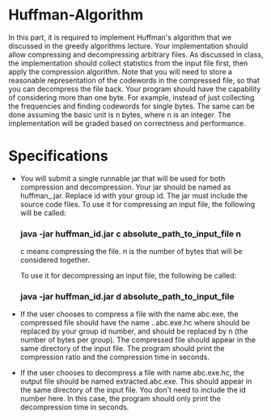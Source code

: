 # Huffman-Algorithm
In this part, it is required to implement Huffman's algorithm that we discussed in the greedy algorithms lecture. Your implementation should allow compressing and decompressing arbitrary files. As discussed in class, the implementation should collect statistics from the input file first, then apply the compression algorithm. Note that you will need to store a reasonable representation of the codewords in the compressed file, so that you can decompress the file back. 
Your program should have the capability of considering more than one byte. For example, instead of just collecting the frequencies and finding codewords for single bytes. The same can be done assuming the basic unit is n bytes, where n is an integer.
The implementation will be graded based on correctness and performance.

# Specifications

- You will submit a single runnable jar that will be used for both compression and decompression. Your jar should be named as huffman_<id>.jar. Replace id with your group id. The jar must include the source code files.
To use it for compressing an input file, the following will be called: <h3>java -jar huffman_id.jar c absolute_path_to_input_file n</h3> 
    c means compressing the file. n is the number of bytes that will be considered together.
  
  To use it for decompressing an input file, the following be called: <h3>java -jar huffman_id.jar d absolute_path_to_input_file</h3>

- If the user chooses to compress a file with the name abc.exe, the compressed file should have the name <id>.<n>.abc.exe.hc where <id> should be replaced by your group id number, and <n> should be replaced by n (the number of bytes per group). The compressed file should appear in the same directory of the input file. The program should print the compression ratio and the compression time in seconds.
  
- If the user chooses to decompress a file with name abc.exe.hc, the output file should be named extracted.abc.exe. This should appear in the same directory of the input file. You don't need to include the id number here.
In this case, the program should only print the decompression time in seconds.

